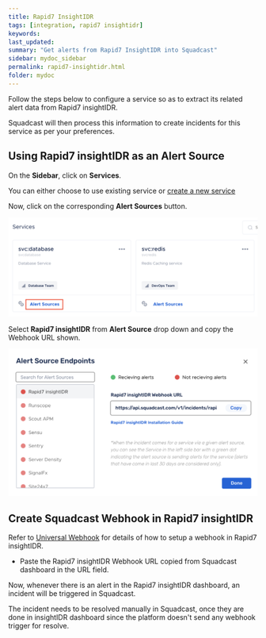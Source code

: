 ```yaml
---
title: Rapid7 InsightIDR
tags: [integration, rapid7 insightidr]
keywords: 
last_updated: 
summary: "Get alerts from Rapid7 InsightIDR into Squadcast"
sidebar: mydoc_sidebar
permalink: rapid7-insightidr.html
folder: mydoc
---
```


Follow the steps below to configure a service so as to extract its related alert data from Rapid7 insightIDR.

Squadcast will then process this information to create incidents for this service as per your preferences.

## Using Rapid7 insightIDR as an Alert Source

On the **Sidebar**, click on **Services**.

You can either choose to use existing service or [create a new service](adding-a-service.html)

Now, click on the corresponding **Alert Sources** button.

![](images/integration_1.png)

Select **Rapid7 insightIDR** from  **Alert Source** drop down and copy the Webhook URL shown.

![](images/rapid7_1.png)

## Create Squadcast Webhook in Rapid7 insightIDR

Refer to [Universal Webhook](https://insightidr.help.rapid7.com/docs/webhook#section-how-to-configure-this-data-exporter) for details of how to setup a webhook in Rapid7 insightIDR.

+ Paste the Rapid7 insightIDR Webhook URL copied from Squadcast dashboard in the URL field.

Now, whenever there is an alert in the Rapid7 insightIDR dashboard, an incident will be triggered in Squadcast. 

The incident needs to be resolved manually in Squadcast, once they are done in insightIDR dashboard since the platform doesn't send any webhook trigger for resolve.
